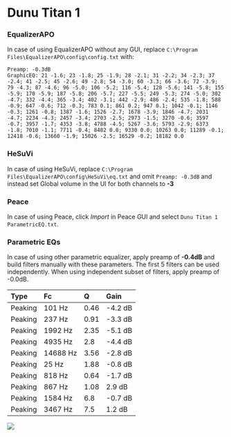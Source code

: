 # Dunu Titan 1

### EqualizerAPO
In case of using EqualizerAPO without any GUI, replace `C:\Program Files\EqualizerAPO\config\config.txt`
with:
```
Preamp: -0.3dB
GraphicEQ: 21 -1.6; 23 -1.8; 25 -1.9; 28 -2.1; 31 -2.2; 34 -2.3; 37 -2.4; 41 -2.5; 45 -2.6; 49 -2.8; 54 -3.0; 60 -3.3; 66 -3.6; 72 -3.9; 79 -4.3; 87 -4.6; 96 -5.0; 106 -5.2; 116 -5.4; 128 -5.6; 141 -5.8; 155 -5.9; 170 -5.9; 187 -5.8; 206 -5.7; 227 -5.5; 249 -5.3; 274 -5.0; 302 -4.7; 332 -4.4; 365 -3.4; 402 -3.1; 442 -2.9; 486 -2.4; 535 -1.8; 588 -0.9; 647 -0.6; 712 -0.3; 783 0.1; 861 0.2; 947 0.1; 1042 -0.1; 1146 -0.3; 1261 -0.8; 1387 -1.6; 1526 -2.7; 1678 -3.9; 1846 -4.7; 2031 -4.7; 2234 -4.3; 2457 -3.4; 2703 -2.5; 2973 -1.5; 3270 -0.6; 3597 -0.7; 3957 -1.7; 4353 -3.8; 4788 -4.5; 5267 -3.6; 5793 -2.9; 6373 -1.8; 7010 -1.1; 7711 -0.4; 8482 0.0; 9330 0.0; 10263 0.0; 11289 -0.1; 12418 -0.6; 13660 -1.9; 15026 -2.5; 16529 -0.2; 18182 0.0
```

### HeSuVi
In case of using HeSuVi, replace `C:\Program Files\EqualizerAPO\config\HeSuVi\eq.txt` and omit `Preamp:
-0.3dB` and instead set Global volume in the UI for both channels to **-3**

### Peace
In case of using Peace, click *Import* in Peace GUI and select `Dunu Titan 1 ParametricEQ.txt`.

### Parametric EQs
In case of using other parametric equalizer, apply preamp of **-0.4dB** and build filters manually
with these parameters. The first 5 filters can be used independently.
When using independent subset of filters, apply preamp of -0.0dB.

| Type    | Fc       |    Q | Gain    |
|:--------|:---------|:-----|:--------|
| Peaking | 101 Hz   | 0.46 | -4.2 dB |
| Peaking | 237 Hz   | 0.91 | -3.3 dB |
| Peaking | 1992 Hz  | 2.35 | -5.1 dB |
| Peaking | 4935 Hz  | 2.8  | -4.4 dB |
| Peaking | 14688 Hz | 3.56 | -2.8 dB |
| Peaking | 25 Hz    | 1.88 | -0.8 dB |
| Peaking | 818 Hz   | 0.64 | -1.7 dB |
| Peaking | 867 Hz   | 1.08 | 2.9 dB  |
| Peaking | 1584 Hz  | 6.8  | -0.7 dB |
| Peaking | 3467 Hz  | 7.5  | 1.2 dB  |

![](https://raw.githubusercontent.com/jaakkopasanen/AutoEq/master/results/innerfidelity/sbaf-serious/Dunu%20Titan%201/Dunu%20Titan%201.png)